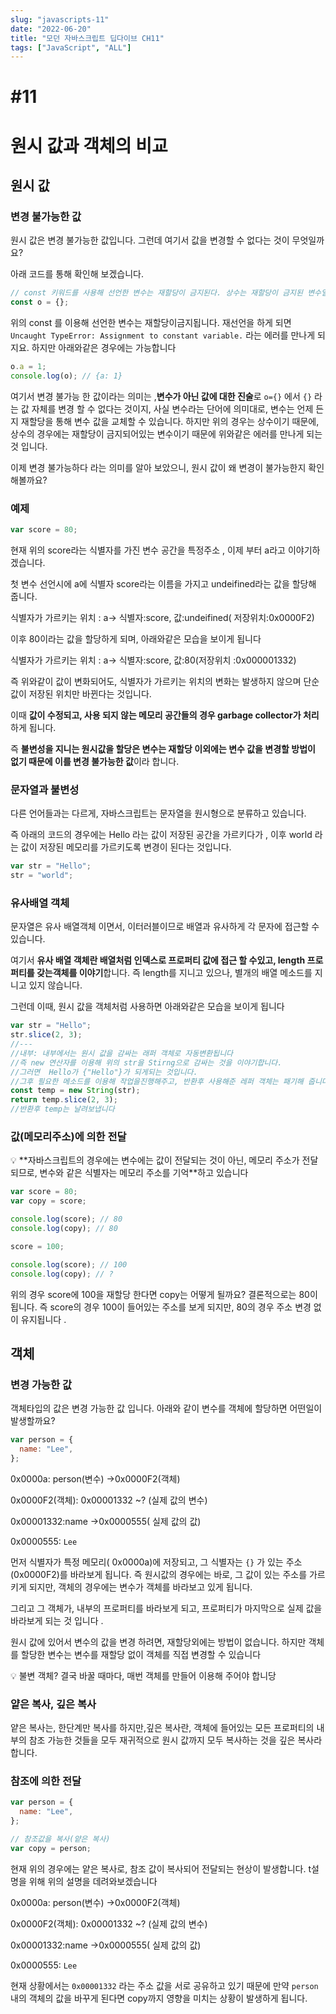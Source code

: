 ```yaml
---
slug: "javascripts-11"
date: "2022-06-20"
title: "모던 자바스크립트 딥다이브 CH11"
tags: ["JavaScript", "ALL"]
---
```


# #11

# 원시 값과 객체의 비교

## 원시 값

### 변경 불가능한 값

원시 값은 변경 불가능한 값입니다. 그런데 여기서 값을 변경할 수 없다는 것이 무엇일까요?

아래 코드를 통해 확인해 보겠습니다.

```jsx
// const 키워드를 사용해 선언한 변수는 재할당이 금지된다. 상수는 재할당이 금지된 변수일 뿐이다.
const o = {};
```

위의 const 를 이용해 선언한 변수는 재할당이금지됩니다. 재선언을 하게 되면 `Uncaught TypeError: Assignment to constant variable.` 라는 에러를 만나게 되지요. 하지만 아래와같은 경우에는 가능합니다

```jsx
o.a = 1;
console.log(o); // {a: 1}
```

여기서 변경 불가능 한 값이라는 의미는 ,**변수가 아닌 값에 대한 진술**로 `o={}` 에서 `{}` 라는 값 자체를 변경 할 수 없다는 것이지, 사실 변수라는 단어에 의미대로, 변수는 언제 든지 재할당을 통해 변수 값을 교체할 수 있습니다. 하지만 위의 경우는 상수이기 때문에, 상수의 경우에는 재할당이 금지되어있는 변수이기 때문에 위와같은 에러를 만나게 되는 것 입니다.

이제 변경 불가능하다 라는 의미를 알아 보았으니, 원시 값이 왜 변경이 불가능한지 확인해볼까요?

### 예제

```jsx
var score = 80;
```

현재 위의 score라는 식별자를 가진 변수 공간을 특정주소 , 이제 부터 a라고 이야기하겠습니다.

첫 변수 선언시에 a에 식별자 score라는 이름을 가지고 undeifined라는 값을 할당해 줍니다.

식별자가 가르키는 위치 : a→ 식별자:score, 값:undeifined( 저장위치:0x0000F2)

이후 80이라는 값을 할당하게 되며, 아래와같은 모습을 보이게 됩니다

식별자가 가르키는 위치 : a→ 식별자:score, 값:80(저장위치 :0x000001332)

즉 위와같이 값이 변화되어도, 식별자가 가르키는 위치의 변화는 발생하지 않으며 단순 값이 저장된 위치만 바뀐다는 것입니다.

이때 **값이 수정되고, 사용 되지 않는 메모리 공간들의 경우 garbage collector가 처리**하게 됩니다.

즉 **불변성을 지니는 원시값을 할당은 변수는 재할당 이외에는 변수 값을 변경할 방법이 없기 때문에 이를 변경 불가능한 값**이라 합니다.

### 문자열과 불변성

다른 언어들과는 다르게, 자바스크립트는 문자열을 원시형으로 분류하고 있습니다.

즉 아래의 코드의 경우에는 Hello 라는 값이 저장된 공간을 가르키다가 , 이후 world 라는 값이 저장된 메모리를 가르키도록 변경이 된다는 것입니다.

```jsx
var str = "Hello";
str = "world";
```

### 유사배열 객체

문자열은 유사 배열객체 이면서, 이터러블이므로 배열과 유사하게 각 문자에 접근할 수 있습니다.

여기서 **유사 배열 객체란 배열처럼 인덱스로 프로퍼티 값에 접근 할 수있고, length 프로퍼티를 갖는객체를 이야기**합니다. 즉 length를 지니고 있으나, 별개의 배열 메소드를 지니고 있지 않습니다.

그런데 이때, 원시 값을 객체처럼 사용하면 아래와같은 모습을 보이게 됩니다

```jsx
var str = "Hello";
str.slice(2, 3);
//---
//내부: 내부에서는 원시 값을 감싸는 래퍼 객체로 자동변환됩니다
//즉 new 연산자를 이용해 위의 str을 Stirng으로 감싸는 것을 이야기합니다.
//그러면  Hello가 {"Hello"}가 되게되는 것입니다.
//그후 필요한 메소드를 이용해 작업을진행해주고, 반환후 사용해준 레퍼 객체는 패기해 줍니다
const temp = new String(str);
return temp.slice(2, 3);
//반환후 temp는 날려보냅니다
```

### 값(메모리주소)에 의한 전달

<aside>
💡 **자바스크립트의 경우에는 변수에는 값이 전달되는 것이 아닌, 메모리 주소가 전달 되므로, 변수와 같은 식별자는  메모리 주소를 기억**하고 있습니다

</aside>

```jsx
var score = 80;
var copy = score;

console.log(score); // 80
console.log(copy); // 80

score = 100;

console.log(score); // 100
console.log(copy); // ?
```

위의 경우 score에 100을 재할당 한다면 copy는 어떻게 될까요? 결론적으로는 80이 됩니다. 즉 score의 경우 100이 들어있는 주소를 보게 되지만, 80의 경우 주소 변경 없이 유지됩니다 .

## 객체

### 변경 가능한 값

객체타입의 값은 변경 가능한 값 입니다. 아래와 같이 변수를 객체에 할당하면 어떤일이 발생할까요?

```jsx
var person = {
  name: "Lee",
};
```

0x0000a: person(변수) →0x0000F2(객체)

0x0000F2(객체): 0x00001332 ~? (실제 값의 변수)

0x00001332:name →0x0000555( 실제 값의 값)

0x0000555: `Lee`

먼저 식별자가 특정 메모리( 0x0000a)에 저장되고, 그 식별자는 `{}` 가 있는 주소(0x0000F2)를 바라보게 됩니다. 즉 원시값의 경우에는 바로, 그 값이 있는 주소를 가르키게 되지만, 객체의 경우에는 변수가 객체를 바라보고 있게 됩니다.

그리고 그 객체가, 내부의 프로퍼티를 바라보게 되고, 프로퍼티가 마지막으로 실제 값을 바라보게 되는 것 입니다 .

원시 값에 있어서 변수의 값을 변경 하려면, 재할당외에는 방법이 없습니다. 하지만 객체를 할당한 변수는 변수를 재할당 없이 객체를 직접 변경할 수 있습니다

<aside>
💡  불변 객체? 결국 바꿀 때마다, 매번 객체를 만들어 이용해 주어야 합니당

</aside>

### 얕은 복사, 깊은 복사

얕은 복사는, 한단계만 복사를 하지만,깊은 복사란, 객체에 들어있는 모든 프로퍼티의 내부의 참조 가능한 것들을 모두 재귀적으로 원시 값까지 모두 복사하는 것을 깊은 복사라 합니다.

### 참조에 의한 전달

```jsx
var person = {
  name: "Lee",
};

// 참조값을 복사(얕은 복사)
var copy = person;
```

현재 위의 경우에는 얕은 복사로, 참조 값이 복사되어 전달되는 현상이 발생합니다. t설명을 위해 위의 설명을 데려와보겠습니다

0x0000a: person(변수) →0x0000F2(객체)

0x0000F2(객체): 0x00001332 ~? (실제 값의 변수)

0x00001332:name →0x0000555( 실제 값의 값)

0x0000555: `Lee`

현재 상황에서는 `0x00001332` 라는 주소 값을 서로 공유하고 있기 때문에 만약 `person` 내의 객체의 값을 바꾸게 된다면 copy까지 영향을 미치는 상황이 발생하게 됩니다.
